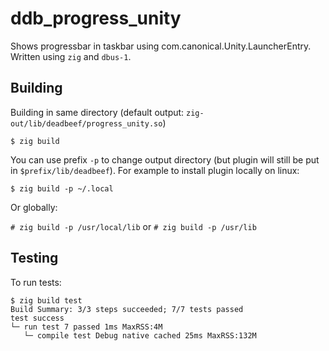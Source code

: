 <!--
SPDX-FileCopyrightText: 2025 Jakub Wasylków <kuba_160@protonmail.com>
SPDX-License-Identifier: CC0-1.0
-->
# ddb_progress_unity

Shows progressbar in taskbar using com.canonical.Unity.LauncherEntry. Written using `zig` and `dbus-1`.

## Building

Building in same directory (default output: `zig-out/lib/deadbeef/progress_unity.so`)

```$ zig build```

You can use prefix `-p` to change output directory (but plugin will still be put in `$prefix/lib/deadbeef`). For example to install plugin locally on linux:

```$ zig build -p ~/.local```

Or globally:

```# zig build -p /usr/local/lib``` or ```# zig build -p /usr/lib```

## Testing

To run tests:

```
$ zig build test
Build Summary: 3/3 steps succeeded; 7/7 tests passed
test success
└─ run test 7 passed 1ms MaxRSS:4M
   └─ compile test Debug native cached 25ms MaxRSS:132M
```
